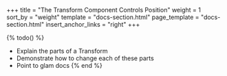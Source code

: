 +++
title = "The Transform Component Controls Position"
weight = 1
sort_by = "weight"
template = "docs-section.html"
page_template = "docs-section.html"
insert_anchor_links = "right"
+++

{% todo() %}
* Explain the parts of a Transform
* Demonstrate how to change each of these parts
* Point to glam docs
{% end %}
